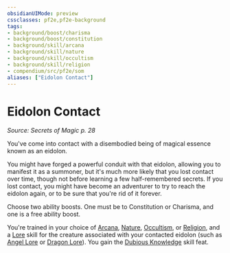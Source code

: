 ```yaml
---
obsidianUIMode: preview
cssclasses: pf2e,pf2e-background
tags:
- background/boost/charisma
- background/boost/constitution
- background/skill/arcana
- background/skill/nature
- background/skill/occultism
- background/skill/religion
- compendium/src/pf2e/som
aliases: ["Eidolon Contact"]
---
```

# Eidolon Contact
*Source: Secrets of Magic p. 28*  

You've come into contact with a disembodied being of magical essence known as an eidolon.

You might have forged a powerful conduit with that eidolon, allowing you to manifest it as a summoner, but it's much more likely that you lost contact over time, though not before learning a few half-remembered secrets. If you lost contact, you might have become an adventurer to try to reach the eidolon again, or to be sure that you're rid of it forever.

Choose two ability boosts. One must be to Constitution or Charisma, and one is a free ability boost.

You're trained in your choice of [Arcana](compendium/skills.md#Arcana), [Nature](compendium/skills.md#Nature), [Occultism](compendium/skills.md#Occultism), or [Religion](compendium/skills.md#Religion), and a [Lore](compendium/skills.md#Lore) skill for the creature associated with your contacted eidolon (such as [Angel Lore](compendium/skills.md#Lore) or [Dragon Lore](compendium/skills.md#Lore)). You gain the [Dubious Knowledge](compendium/feats/dubious-knowledge.md) skill feat.